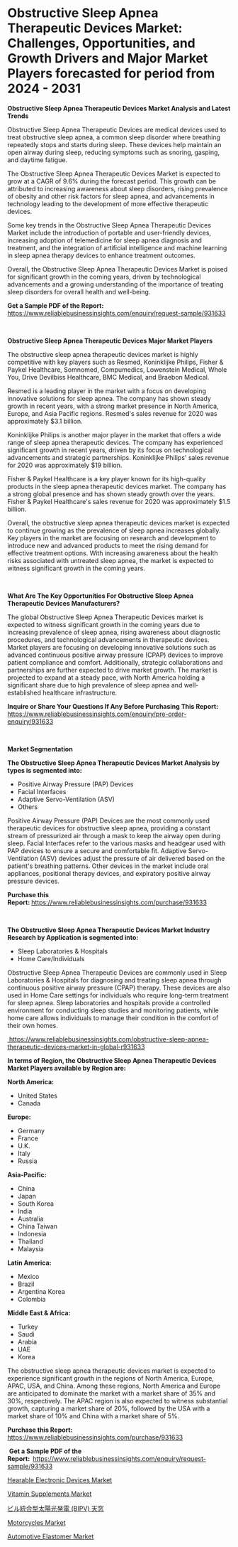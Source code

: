 <p><h1>Obstructive Sleep Apnea Therapeutic Devices Market: Challenges, Opportunities, and Growth Drivers and Major Market Players forecasted for period from 2024 - 2031</h1></p><p><strong>Obstructive Sleep Apnea Therapeutic Devices Market Analysis and Latest Trends</strong></p>
<p><p>Obstructive Sleep Apnea Therapeutic Devices are medical devices used to treat obstructive sleep apnea, a common sleep disorder where breathing repeatedly stops and starts during sleep. These devices help maintain an open airway during sleep, reducing symptoms such as snoring, gasping, and daytime fatigue.</p><p>The Obstructive Sleep Apnea Therapeutic Devices Market is expected to grow at a CAGR of 9.6% during the forecast period. This growth can be attributed to increasing awareness about sleep disorders, rising prevalence of obesity and other risk factors for sleep apnea, and advancements in technology leading to the development of more effective therapeutic devices.</p><p>Some key trends in the Obstructive Sleep Apnea Therapeutic Devices Market include the introduction of portable and user-friendly devices, increasing adoption of telemedicine for sleep apnea diagnosis and treatment, and the integration of artificial intelligence and machine learning in sleep apnea therapy devices to enhance treatment outcomes.</p><p>Overall, the Obstructive Sleep Apnea Therapeutic Devices Market is poised for significant growth in the coming years, driven by technological advancements and a growing understanding of the importance of treating sleep disorders for overall health and well-being.</p></p>
<p><strong>Get a Sample PDF of the Report:&nbsp;</strong> <a href="https://www.reliablebusinessinsights.com/enquiry/request-sample/931633">https://www.reliablebusinessinsights.com/enquiry/request-sample/931633</a></p>
<p>&nbsp;</p>
<p><strong>Obstructive Sleep Apnea Therapeutic Devices Major Market Players</strong></p>
<p><p>The obstructive sleep apnea therapeutic devices market is highly competitive with key players such as Resmed, Koninklijke Philips, Fisher & Paykel Healthcare, Somnomed, Compumedics, Lowenstein Medical, Whole You, Drive Devilbiss Healthcare, BMC Medical, and Braebon Medical. </p><p>Resmed is a leading player in the market with a focus on developing innovative solutions for sleep apnea. The company has shown steady growth in recent years, with a strong market presence in North America, Europe, and Asia Pacific regions. Resmed's sales revenue for 2020 was approximately $3.1 billion.</p><p>Koninklijke Philips is another major player in the market that offers a wide range of sleep apnea therapeutic devices. The company has experienced significant growth in recent years, driven by its focus on technological advancements and strategic partnerships. Koninklijke Philips' sales revenue for 2020 was approximately $19 billion.</p><p>Fisher & Paykel Healthcare is a key player known for its high-quality products in the sleep apnea therapeutic devices market. The company has a strong global presence and has shown steady growth over the years. Fisher & Paykel Healthcare's sales revenue for 2020 was approximately $1.5 billion.</p><p>Overall, the obstructive sleep apnea therapeutic devices market is expected to continue growing as the prevalence of sleep apnea increases globally. Key players in the market are focusing on research and development to introduce new and advanced products to meet the rising demand for effective treatment options. With increasing awareness about the health risks associated with untreated sleep apnea, the market is expected to witness significant growth in the coming years.</p></p>
<p>&nbsp;</p>
<p><strong>What Are The Key Opportunities For Obstructive Sleep Apnea Therapeutic Devices Manufacturers?</strong></p>
<p><p>The global Obstructive Sleep Apnea Therapeutic Devices market is expected to witness significant growth in the coming years due to increasing prevalence of sleep apnea, rising awareness about diagnostic procedures, and technological advancements in therapeutic devices. Market players are focusing on developing innovative solutions such as advanced continuous positive airway pressure (CPAP) devices to improve patient compliance and comfort. Additionally, strategic collaborations and partnerships are further expected to drive market growth. The market is projected to expand at a steady pace, with North America holding a significant share due to high prevalence of sleep apnea and well-established healthcare infrastructure.</p></p>
<p><strong>Inquire or Share Your Questions If Any Before Purchasing This Report:</strong> <a href="https://www.reliablebusinessinsights.com/enquiry/pre-order-enquiry/931633">https://www.reliablebusinessinsights.com/enquiry/pre-order-enquiry/931633</a></p>
<p>&nbsp;</p>
<p><strong>Market Segmentation</strong></p>
<p><strong>The Obstructive Sleep Apnea Therapeutic Devices Market Analysis by types is segmented into:</strong></p>
<p><ul><li>Positive Airway Pressure (PAP) Devices</li><li>Facial Interfaces</li><li>Adaptive Servo-Ventilation (ASV)</li><li>Others</li></ul></p>
<p><p>Positive Airway Pressure (PAP) Devices are the most commonly used therapeutic devices for obstructive sleep apnea, providing a constant stream of pressurized air through a mask to keep the airway open during sleep. Facial Interfaces refer to the various masks and headgear used with PAP devices to ensure a secure and comfortable fit. Adaptive Servo-Ventilation (ASV) devices adjust the pressure of air delivered based on the patient's breathing patterns. Other devices in the market include oral appliances, positional therapy devices, and expiratory positive airway pressure devices.</p></p>
<p><strong>Purchase this Report:&nbsp;</strong><a href="https://www.reliablebusinessinsights.com/purchase/931633">https://www.reliablebusinessinsights.com/purchase/931633</a></p>
<p>&nbsp;</p>
<p><strong>The Obstructive Sleep Apnea Therapeutic Devices Market Industry Research by Application is segmented into:</strong></p>
<p><ul><li>Sleep Laboratories & Hospitals</li><li>Home Care/Individuals</li></ul></p>
<p><p>Obstructive Sleep Apnea Therapeutic Devices are commonly used in Sleep Laboratories & Hospitals for diagnosing and treating sleep apnea through continuous positive airway pressure (CPAP) therapy. These devices are also used in Home Care settings for individuals who require long-term treatment for sleep apnea. Sleep laboratories and hospitals provide a controlled environment for conducting sleep studies and monitoring patients, while home care allows individuals to manage their condition in the comfort of their own homes.</p></p>
<p><a href="https://www.reliablebusinessinsights.com/obstructive-sleep-apnea-therapeutic-devices-market-in-global-r931633">&nbsp;https://www.reliablebusinessinsights.com/obstructive-sleep-apnea-therapeutic-devices-market-in-global-r931633</a></p>
<p><strong>In terms of Region, the Obstructive Sleep Apnea Therapeutic Devices Market Players available by Region are:</strong></p>
<p>
    <p> <strong> North America: </strong>
        <ul>
            <li>United States</li>
            <li>Canada</li>
        </ul>
        </p> 
    <p> <strong> Europe: </strong>
        <ul>
            <li>Germany</li>
            <li>France</li>
            <li>U.K.</li>
            <li>Italy</li>
            <li>Russia</li>
        </ul>
        </p> 
    <p> <strong> Asia-Pacific: </strong>
        <ul>
            <li>China</li>
            <li>Japan</li>
            <li>South Korea</li>
            <li>India</li>
            <li>Australia</li>
            <li>China Taiwan</li>
            <li>Indonesia</li>
            <li>Thailand</li>
            <li>Malaysia</li>
        </ul>
        </p> 
    <p> <strong> Latin America: </strong>
        <ul>
            <li>Mexico</li>
            <li>Brazil</li>
            <li>Argentina Korea</li>
            <li>Colombia</li>
        </ul>
        </p> 
    <p> <strong> Middle East & Africa: </strong>
        <ul>
            <li>Turkey</li>
            <li>Saudi</li>
            <li>Arabia</li>
            <li>UAE</li>
            <li>Korea</li>
        </ul>
    </p>
    </p>
<p><p>The obstructive sleep apnea therapeutic devices market is expected to experience significant growth in the regions of North America, Europe, APAC, USA, and China. Among these regions, North America and Europe are anticipated to dominate the market with a market share of 35% and 30%, respectively. The APAC region is also expected to witness substantial growth, capturing a market share of 20%, followed by the USA with a market share of 10% and China with a market share of 5%.</p></p>
<p><strong>Purchase this Report: </strong><a href="https://www.reliablebusinessinsights.com/purchase/931633">https://www.reliablebusinessinsights.com/purchase/931633</a></p>
<p>&nbsp;<strong>Get a Sample PDF of the Report:&nbsp;&nbsp;</strong><a href="https://www.reliablebusinessinsights.com/enquiry/request-sample/931633">https://www.reliablebusinessinsights.com/enquiry/request-sample/931633</a></p>
<p><strong></strong></p>
<p><p><a href="https://github.com/nicoletavirag/Market-Research-Report-List-5/blob/main/hearable-electronic-devices-market.md">Hearable Electronic Devices Market</a></p><p><a href="https://medium.com/@richard.james09789/vitamin-supplements-market-size-share-trends-analysis-report-by-product-multivitamin-vitamin-c2fa9297d42a">Vitamin Supplements Market</a></p><p><a href="https://medium.com/@mk4cronn/%E5%BB%BA%E7%AF%89%E4%B8%80%E4%BD%93%E5%9E%8B%E5%A4%AA%E9%99%BD%E5%85%89%E7%99%BA%E9%9B%BB-bipv-%E3%82%B9%E3%82%AB%E3%82%A4%E3%83%A9%E3%82%A4%E3%83%88%E5%B8%82%E5%A0%B4%E3%81%AE%E8%A6%8F%E6%A8%A1-%E3%82%B7%E3%82%A7%E3%82%A2-%E3%81%8A%E3%82%88%E3%81%B3%E3%83%88%E3%83%AC%E3%83%B3%E3%83%89%E5%88%86%E6%9E%90%E3%83%AC%E3%83%9D%E3%83%BC%E3%83%88-%E6%9C%80%E7%B5%82%E4%BD%BF%E7%94%A8%E7%94%A8%E9%80%94-%E5%95%86%E6%A5%AD-%E7%94%A3%E6%A5%AD-%E4%BD%8F%E5%AE%85-%E5%8E%9F%E6%9D%90%E6%96%99%E5%88%A5-2031%E5%B9%B4%E3%81%BE%E3%81%A7%E3%81%AE%E4%BA%88%E6%B8%AC%E3%81%AB%E3%81%A4%E3%81%84%E3%81%A6-27a8778a8c18">ビル統合型太陽光発電 (BIPV) 天窓</a></p><p><a href="https://medium.com/@rachel.baile55467/motorcycles-market-industry-trends-and-forecast-for-period-from-2024-to-2031-4537cd3748a2">Motorcycles Market</a></p><p><a href="https://github.com/mauripalmi/Market-Research-Report-List-5/blob/main/automotive-elastomer-market.md">Automotive Elastomer Market</a></p></p>